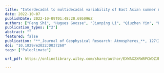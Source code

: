 ```yaml
---
title: "Interdecadal to multidecadal variability of East Asian summer monsoon over the past half millennium"
date: 2022-10-07
publishDate: 2022-10-09T01:48:20.695096Z
authors: ["Feng Shi", "Hugues Goosse", "Jianping Li", "Qiuzhen Yin", "Fredrik Charpentier Ljungqvist", "Tao Lian", "Cheng Sun", "Lin Wang", "Zhiwei Wu", "Juan Li", "**Sen Zhao**", "Chenxi Xu", "Wei Liu", "Ting Liu", "Takeshi Nakatsuka", "Zhengtang Guo"]
publication_types: ["2"]
abstract: ""
featured: false
publication: "**_Journal of Geophysical Research: Atmospheres_**, 127(30), e2022JD037260"
doi: "10.1029/e2022JD037260"
tags: ["Paleclimate"]

url_pdf: https://onlinelibrary.wiley.com/share/author/EXWAX2XRWRPCWDZJNXQJ?target=10.1029/2021JD035832

---
```


